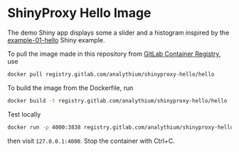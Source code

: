 
# ShinyProxy Hello Image

The demo Shiny app displays some a slider and a histogram
inspired by the [example-01-hello](https://shiny.rstudio.com/gallery/example-01-hello.html)
Shiny example.

To pull the image made in this repository from
[GitLab Container Registry](https://gitlab.com/analythium/shinyproxy-hello/container_registry), use

```bash
docker pull registry.gitlab.com/analythium/shinyproxy-hello/hello
```

To build the image from the Dockerfile, run

```bash
docker build -t registry.gitlab.com/analythium/shinyproxy-hello/hello .
```

Test locally

```bash
docker run -p 4000:3838 registry.gitlab.com/analythium/shinyproxy-hello/hello
```

then visit `127.0.0.1:4000`. Stop the container with Ctrl+C.

